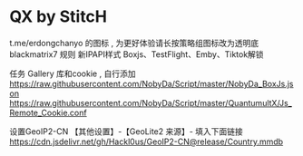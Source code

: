 # QX by StitcH
t.me/erdongchanyo 的图标 , 为更好体验请长按策略组图标改为透明底
blackmatrix7 规则  新IPAPI样式
Boxjs、TestFlight、Emby、Tiktok解锁

任务 Gallery 库和cookie , 自行添加
https://raw.githubusercontent.com/NobyDa/Script/master/NobyDa_BoxJs.json
https://raw.githubusercontent.com/NobyDa/Script/master/QuantumultX/Js_Remote_Cookie.conf

设置GeoIP2-CN  【其他设置】-【GeoLite2 来源】- 填入下面链接
https://cdn.jsdelivr.net/gh/Hackl0us/GeoIP2-CN@release/Country.mmdb
